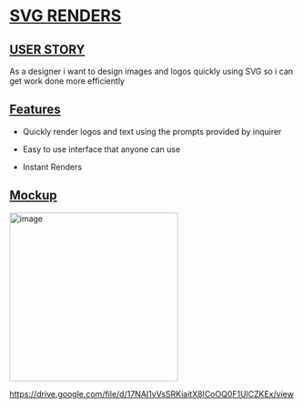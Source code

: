 # <ins>SVG RENDERS<ins>

## <ins>USER STORY<ins>

As a designer i want to design images and logos quickly using SVG so i can get work done more efficiently

## <ins>Features<ins>

- Quickly render logos and text using the prompts provided 
by inquirer

- Easy to use interface that anyone can use

- Instant Renders

## <ins>Mockup<ins>

<img width="296" alt="image" src="https://github.com/CCUE96/SVG-RENDERS/assets/159393541/2655a3ba-2fd9-4052-8b7a-b1c5eecb3be0">

https://drive.google.com/file/d/17NAI1vVsSRKiaitX8ICoOQ0F1UlCZKEx/view
